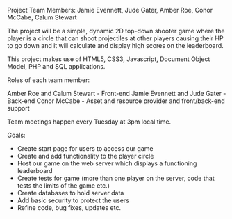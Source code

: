 Project Team Members: Jamie Evennett, Jude Gater, Amber Roe, Conor McCabe, Calum Stewart

The project will be a simple, dynamic 2D top-down shooter game where the player is a circle that can shoot projectiles at other players causing their HP to go down and it will calculate and display high scores on the leaderboard.

This project makes use of HTML5, CSS3, Javascript, Document Object Model, PHP and SQL applications.

Roles of each team member:

Amber Roe and Calum Stewart - Front-end
Jamie Evennett and Jude Gater - Back-end
Conor McCabe - Asset and resource provider and front/back-end support

Team meetings happen every Tuesday at 3pm local time.

Goals:
- Create start page for users to access our game
- Create and add functionality to the player circle
- Host our game on the web server which displays a functioning leaderboard
- Create tests for game (more than one player on the server, code that tests the limits of the game etc.)
- Create databases to hold server data
- Add basic security to protect the users
- Refine code, bug fixes, updates etc.

